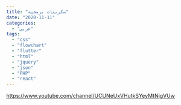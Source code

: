 ```yaml
---
title: "سكربتات برمجيه"
date: "2020-11-11"
categories:
  - "عربي"
tags:
  - "css"
  - "flowchart"
  - "flutter"
  - "html"
  - "jquery"
  - "json"
  - "PHP"
  - "react"
---
```


https://www.youtube.com/channel/UCUNeUxVHutkSYeyMtNjgVUw
